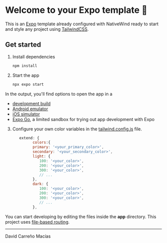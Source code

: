 # Welcome to your Expo template 👋

This is an [Expo](https://expo.dev) template already configured with NativeWind ready to start and style any project using [TailwindCSS](https://tailwindcss.com/).

## Get started

1. Install dependencies

   ```bash
   npm install
   ```

2. Start the app

   ```bash
   npx expo start
   ```

In the output, you'll find options to open the app in a

- [development build](https://docs.expo.dev/develop/development-builds/introduction/)
- [Android emulator](https://docs.expo.dev/workflow/android-studio-emulator/)
- [iOS simulator](https://docs.expo.dev/workflow/ios-simulator/)
- [Expo Go](https://expo.dev/go), a limited sandbox for trying out app development with Expo

3. Configure your own color variables in the [tailwind.config.js](./tailwind.config.js) file.

   ```javascript
      extend: {
            colors:{
            primary: '<your_primary_color>',
            secondary: '<your_secondary_color>',
            light: {
               100: '<your_color>',
               200: '<your_color>',
               300: '<your_color>',
               // ...
            },
            dark: {
               100: '<your_color>',
               200: '<your_color>',
               300: '<your_color>',
               // ...
            },
   ```

You can start developing by editing the files inside the **app** directory. This project uses [file-based routing](https://docs.expo.dev/router/introduction).
___

David Carreño Macías
